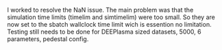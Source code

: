 I worked to resolve the NaN issue. The main problem was that the simulation time limits (timelim and simtimelim) were too small. So they are now set to the sbatch wallclock time limit wich is essention no limitation. Testing still needs to be done for DEEPlasma sized datasets, 5000, 6 parameters, pedestal config.  